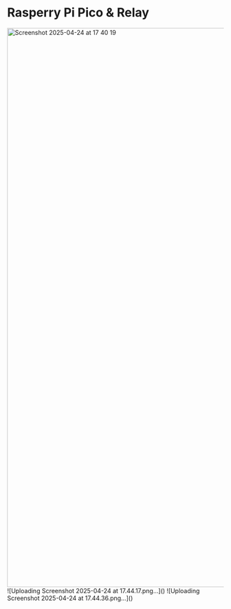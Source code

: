 # Rasperry Pi Pico & Relay
<img width="1303" alt="Screenshot 2025-04-24 at 17 40 19" src="https://github.com/user-attachments/assets/ba4e2510-9a2a-4d15-8014-50ee5bd3e875" />
![Uploading Screenshot 2025-04-24 at 17.44.17.png…]()
![Uploading Screenshot 2025-04-24 at 17.44.36.png…]()
